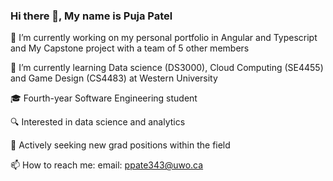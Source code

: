 ### Hi there 👋, My name is Puja Patel 

🔭 I’m currently working on my personal portfolio in Angular and Typescript and My Capstone project with a team of 5 other members 

🌱 I’m currently learning Data science (DS3000), Cloud Computing (SE4455) and Game Design (CS4483) at Western University 

🎓 Fourth-year Software Engineering student

🔍 Interested in data science and analytics

👀 Actively seeking new grad positions within the field

📫 How to reach me: email: ppate343@uwo.ca 

